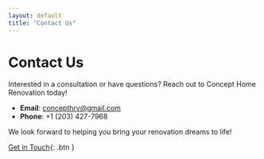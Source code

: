```yaml
---
layout: default
title: "Contact Us"
---
```


# Contact Us

Interested in a consultation or have questions? Reach out to Concept Home Renovation today!

- **Email**: [concepthrv@gmail.com](mailto:concepthrv@gmail.com)
- **Phone**: +1 (203) 427-7968

We look forward to helping you bring your renovation dreams to life!

[Get in Touch](mailto:concepthrv@gmail.com){: .btn }
    